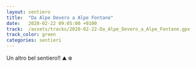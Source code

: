 ```yaml
---
layout: sentiero
title:  "Da Alpe Devero a Alpe Fontane"
date:   2020-02-22 09:05:00 +0100
track:  /assets/tracks/2020-02-22-Da_Alpe_Devero_a_Alpe_Fontane.gpx
track_color: green
categories: sentieri
---
```


Un altro bel sentiero!! :mountain: :snowflake: